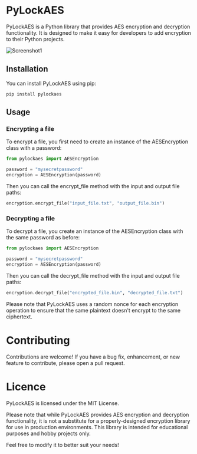 # PyLockAES

PyLockAES is a Python library that provides AES encryption and decryption functionality. It is designed to make it easy for developers to add encryption to their Python projects.

![Screenshot1](https://i.ibb.co/R2rJKX1/Screenshot-from-2023-04-01-22-34-09.png)

## Installation

You can install PyLockAES using pip:

```
pip install pylockaes
```


## Usage

### Encrypting a file

To encrypt a file, you first need to create an instance of the AESEncryption class with a password:

```python
from pylockaes import AESEncryption

password = "mysecretpassword"
encryption = AESEncryption(password)
```

Then you can call the encrypt_file method with the input and output file paths:

```python
encryption.encrypt_file("input_file.txt", "output_file.bin")
```

### Decrypting a file

To decrypt a file, you create an instance of the AESEncryption class with the same password as before:

```python
from pylockaes import AESEncryption

password = "mysecretpassword"
encryption = AESEncryption(password)
```

Then you can call the decrypt_file method with the input and output file paths:

```python
encryption.decrypt_file("encrypted_file.bin", "decrypted_file.txt")
```

Please note that PyLockAES uses a random nonce for each encryption operation to ensure that the same plaintext doesn't encrypt to the same ciphertext.

# Contributing

Contributions are welcome! If you have a bug fix, enhancement, or new feature to contribute, please open a pull request.

# Licence

PyLockAES is licensed under the MIT License.

Please note that while PyLockAES provides AES encryption and decryption functionality, it is not a substitute for a properly-designed encryption library for use in production environments. This library is intended for educational purposes and hobby projects only.

Feel free to modify it to better suit your needs!
